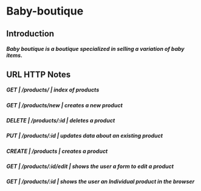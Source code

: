 # Baby-boutique

## Introduction
##### Baby boutique is a boutique specialized in selling a variation of baby items.

## URL	        HTTP          	Notes
##### GET    |   /products/	  | index	of products
##### GET    |   /products/new |	creates a new product
##### DELETE |   /products/:id	| deletes a product
##### PUT    |   /products/:id	| updates data about an existing product
##### CREATE |   /products	    | creates a product
##### GET    |   /products/:id/edit | shows the user a form to edit a product
##### GET    |   /products/:id	|	shows the user an Individual product in the browser
